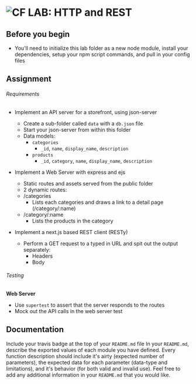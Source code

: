 ![CF](http://i.imgur.com/7v5ASc8.png) LAB: HTTP and REST
========================================================

## Before you begin
* You'll need to initialize this lab folder as a new node module, install your dependencies, setup your npm script commands, and pull in your config files

## Assignment
###### Requirements
* Implement an API server for a storefront, using json-server
  * Create a sub-folder called `data` with a `db.json` file
  * Start your json-server from within this folder
  * Data models:
    * `categories`
      * `_id`, `name`, `display_name`, `description`
    * `products`
      * `_id`, `category`, `name`, `display_name`, `description`

* Implement a Web Server with express and ejs
  * Static routes and assets served from the public folder
  * 2 dynamic routes:
  * /categories
    * Lists each categories and draws a link to a detail page (/category/:name)
  * /category/:name
    * Lists the products in the category

* Implement a next.js based REST client (RESTy)
  * Perform a GET request to a typed in URL and spit out the output separately:
    * Headers
    * Body


###### Testing
**Web Server**

* Use `supertest` to assert that the server responds to the routes
* Mock out the API calls in the web server test


##  Documentation
Include your travis badge at the top of your `README.md` file
In your `README.md`, describe the exported values of each module you have defined. Every function description should include it's airty (expected number of parameters), the expected data for each parameter (data-type and limitations), and it's behavior (for both valid and invalid use). Feel free to add any additional information in your `README.md` that you would like.


